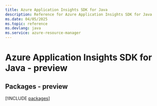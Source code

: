 ```yaml
---
title: Azure Application Insights SDK for Java
description: Reference for Azure Application Insights SDK for Java
ms.date: 04/05/2025
ms.topic: reference
ms.devlang: java
ms.service: azure-resource-manager
---
```

# Azure Application Insights SDK for Java - preview
## Packages - preview
[!INCLUDE [packages](application-insights-index.md)]